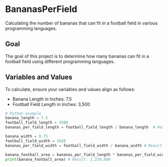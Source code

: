 # BananasPerField

Calculating the number of bananas that can fit in a football field in various programming languages.

## Goal
The goal of this project is to determine how many bananas can fit in a football field using different programming languages.

## Variables and Values
To calculate, ensure your variables and values align as follows:

- Banana Length in Inches: 7.5
- Football Field Length in Inches: 3,500

```python
# Python example
banana_length = 7.5
football_field_length = 3500
bananas_per_field_length = football_field_length / banana_length  # Result: 466.67

banana_width = 0.75
football_field_width = 1920
bananas_per_field_width = football_field_width / banana_width # Result: 2,560

banana_football_area = bananas_per_field_length * bananas_per_field_width
print(banana_football_area) # Result: 1,228,800 
```
